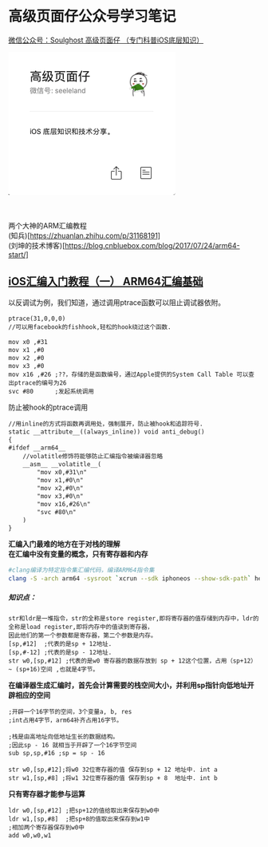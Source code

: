 # 高级页面仔公众号学习笔记

[微信公众号：Soulghost 高级页面仔 （专门科普iOS底层知识）](https://mp.weixin.qq.com/mp/profile_ext?action=home&__biz=MzU2NjU5NzMwNA==&scene=124#wechat_redirect)  
  
![avatar](.asserts/1.png)  
 </br> 
 </br> 
  
两个大神的ARM汇编教程  
(知兵)[https://zhuanlan.zhihu.com/p/31168191]  
(刘坤的技术博客)[https://blog.cnbluebox.com/blog/2017/07/24/arm64-start/]  


## [iOS汇编入门教程（一） ARM64汇编基础](https://mp.weixin.qq.com/s/tbOfzoiUIoRueSRIboI2zw)
以反调试为例，我们知道，通过调用ptrace函数可以阻止调试器依附。  
```objc
ptrace(31,0,0,0)
//可以用facebook的fishhook,轻松的hook绕过这个函数.
```
```armasm
mov x0 ,#31
mov x1 ,#0
mov x2 ,#0
mov x3 ,#0
mov x16 ,#26 ;??，存储的是函数编号，通过Apple提供的System Call Table 可以查出ptrace的编号为26
svc #80      ;发起系统调用
```
防止被hook的ptrace调用  
```objc
//用inline的方式将函数再调用处，强制展开，防止被hook和追踪符号.
static __attribute__((always_inline)) void anti_debug()
{
#ifdef __arm64__
    //volatitle修饰符能够防止汇编指令被编译器忽略
    __asm__ __volatitle__(
        "mov x0,#31\n"
        "mov x1,#0\n"
        "mov x2,#0\n"
        "mov x3,#0\n"
        "mov x16,#26\n"
        "svc #80\n"
    )
}
```
**汇编入门最难的地方在于对栈的理解**  
**在汇编中没有变量的概念，只有寄存器和内存**  

```bash
#clang编译为特定指令集汇编代码，编译ARM64指令集
clang -S -arch arm64 -sysroot `xcrun --sdk iphoneos --show-sdk-path` hello.c
```  
##### 知识点：
```
str和ldr是一堆指令，str的全称是store register,即将寄存器的值存储到内存中，ldr的全称是load register,即将内存中的值读到寄存器，
因此他们的第一个参数都是寄存器，第二个参数是内存。
[sp,#12]  ;代表的是sp + 12地址.
[sp,#-12] ;代表的是sp - 12地址.
str w0,[sp,#12] ;代表的是w0 寄存器的数据存放到 sp + 12这个位置，占用（sp+12） ~ (sp+16)空间 ,也就是4字节。
```
**在编译器生成汇编时，首先会计算需要的栈空间大小，并利用sp指针向低地址开辟相应的空间**  
```armasm
;开辟一个16字节的空间，3个变量a, b, res 
;int占用4字节，arm64补齐占用16字节。

;栈是由高地址向低地址生长的数据结构。
;因此sp - 16 就相当于开辟了一个16字节空间
sub sp,sp,#16 ;sp = sp - 16

str w0,[sp,#12];将w0 32位寄存器的值 保存到sp + 12 地址中. int a
str w1,[sp,#8] ;将w1 32位寄存器的值 保存到sp + 8  地址中. int b
```
**只有寄存器才能参与运算**  
```armasm
ldr w0,[sp,#12] ;把sp+12的值给取出来保存到w0中
ldr w1,[sp,#8]  ;把sp+8的值取出来保存到w1中
;相加两个寄存器保存到w0中
add w0,w0,w1
```